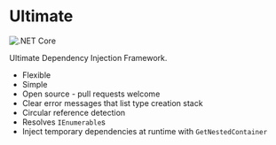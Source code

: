 # Ultimate

![.NET Core](https://github.com/bjtaylor1/ultimate/workflows/.NET%20Core/badge.svg)

Ultimate Dependency Injection Framework.

* Flexible
* Simple
* Open source - pull requests welcome
* Clear error messages that list type creation stack
* Circular reference detection
* Resolves `IEnumerable`s
* Inject temporary dependencies at runtime with `GetNestedContainer`

